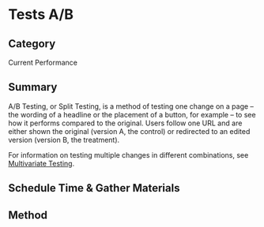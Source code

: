 Tests A/B
=========

Category
--------
Current Performance

Summary
--------
A/B Testing, or Split Testing, is a method of testing one change on a page – the wording of a headline or the placement of a button, for example – to see how it performs compared to the original. Users follow one URL and are either shown the original (version A, the control) or redirected to an edited version (version B, the treatment).

For information on testing multiple changes in different combinations, see [Multivariate Testing](Tests-multivariés.md).

Schedule Time & Gather Materials
--------

Method
------
